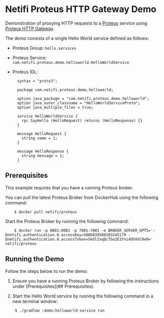 # Netifi Proteus HTTP Gateway Demo
Demonstration of proxying HTTP requests to a [Proteus](https://www.netifi.com/proteus.html) service using [Proteus HTTP Gateway](https://github.com/netifi-proteus/proteus-httpgateway).

The demo consists of a single Hello World service defined as follows:

* Proteus Group: `hello.services`

* Proteus Service: `com.netifi.proteus.demo.helloworld.HelloWorldService`

* Proteus IDL:
    
        syntax = "proto3";
        
        package com.netifi.proteus.demo.helloworld;
        
        option java_package = "com.netifi.proteus.demo.helloworld";
        option java_outer_classname = "HelloWorldServiceProto";
        option java_multiple_files = true;
        
        service HelloWorldService {
          rpc SayHello (HelloRequest) returns (HelloResponse) {}
        }
        
        message HelloRequest {
          string name = 1;
        }
        
        message HelloResponse {
          string message = 1;
        }

## Prerequisites
This example requires that you have a running Proteus broker.

You can pull the latest Proteus Broker from DockerHub using the following command:

        $ docker pull netifi/proteus

Start the Proteus Broker by running the following command:

        $ docker run -p 8001:8001 -p 7001:7001 -e BROKER_SERVER_OPTS='-Dnetifi.authentication.0.accessKey=3006839580103245170 -Dnetifi.authentication.0.accessToken=SkOlZxqQcTboZE3fni4OVXVC0e0=' netifi/proteus
        
## Running the Demo
Follow the steps below to run the demo:

1. Ensure you have a running Proteus Broker by following the instructions under [Prerequisites](## Prerequisites).

2. Start the Hello World service by running the following command in a new terminal window:

        $ ./gradlew :demo:helloworld-service run